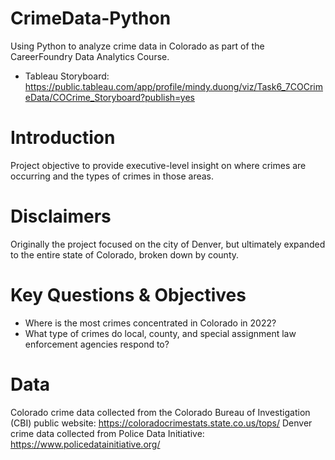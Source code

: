 # CrimeData-Python
Using Python to analyze crime data in Colorado as part of the CareerFoundry Data Analytics Course. 
* Tableau Storyboard: https://public.tableau.com/app/profile/mindy.duong/viz/Task6_7COCrimeData/COCrime_Storyboard?publish=yes
# Introduction
Project objective to provide executive-level insight on where crimes are occurring and the types of crimes in those areas. 
# Disclaimers
Originally the project focused on the city of Denver, but ultimately expanded to the entire state of Colorado, broken down by county. 
# Key Questions & Objectives
* Where is the most crimes concentrated in Colorado in 2022?
* What type of crimes do local, county, and special assignment law enforcement agencies respond to?
# Data
Colorado crime data collected from the Colorado Bureau of Investigation (CBI) public website: https://coloradocrimestats.state.co.us/tops/
Denver crime data collected from Police Data Initiative: https://www.policedatainitiative.org/
